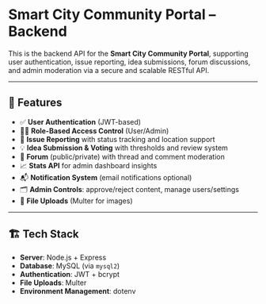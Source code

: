 # Smart City Community Portal – Backend

This is the backend API for the **Smart City Community Portal**, supporting user authentication, issue reporting, idea submissions, forum discussions, and admin moderation via a secure and scalable RESTful API.

---

## 🚀 Features

- ✅ **User Authentication** (JWT-based)
- 🧑‍💼 **Role-Based Access Control** (User/Admin)
- 📌 **Issue Reporting** with status tracking and location support
- 💡 **Idea Submission & Voting** with thresholds and review system
- 🧵 **Forum** (public/private) with thread and comment moderation
- 📈 **Stats API** for admin dashboard insights
- 📬 **Notification System** (email notifications optional)
- 🗂️ **Admin Controls**: approve/reject content, manage users/settings
- 📁 **File Uploads** (Multer for images)

---

## 🏗️ Tech Stack

- **Server**: Node.js + Express
- **Database**: MySQL (via `mysql2`)
- **Authentication**: JWT + bcrypt
- **File Uploads**: Multer
- **Environment Management**: dotenv
